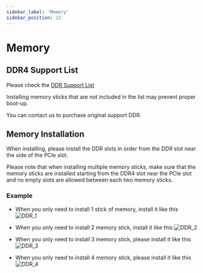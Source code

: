 ```yaml
---
sidebar_label: 'Memory'
sidebar_position: 22
---
```

# Memory

## DDR4 Support List
Please check the [DDR Support List](https://github.com/milkv-pioneer/hardware/blob/main/pioneer_ddr_list.pdf)

Installing memory sticks that are not included in the list may prevent proper boot-up.  

You can contact us to purchase original support DDR.
## Memory Installation
When installing, please install the DDR slots in order from the DDR slot near the side of the PCIe slot.  

Please note that when installing multiple memory sticks, make sure that the memory sticks are installed starting from the DDR4 slot near the PCIe slot and no empty slots are allowed between each two memory sticks.

### Example

- When you only need to install 1 stick of memory, install it like this
![DDR_1](/Pioneerimage/ddr_1.webp)  

- When you only need to install 2 memory stick, install it like this
![DDR_2](/Pioneerimage/ddr_2.webp)  

- When you only need to install 3 memory stick, please install it like this
![DDR_3](/Pioneerimage/ddr_3.webp)  

- When you only need to install 4 memory stick, please install it like this
![DDR_4](/Pioneerimage/ddr_4.webp)